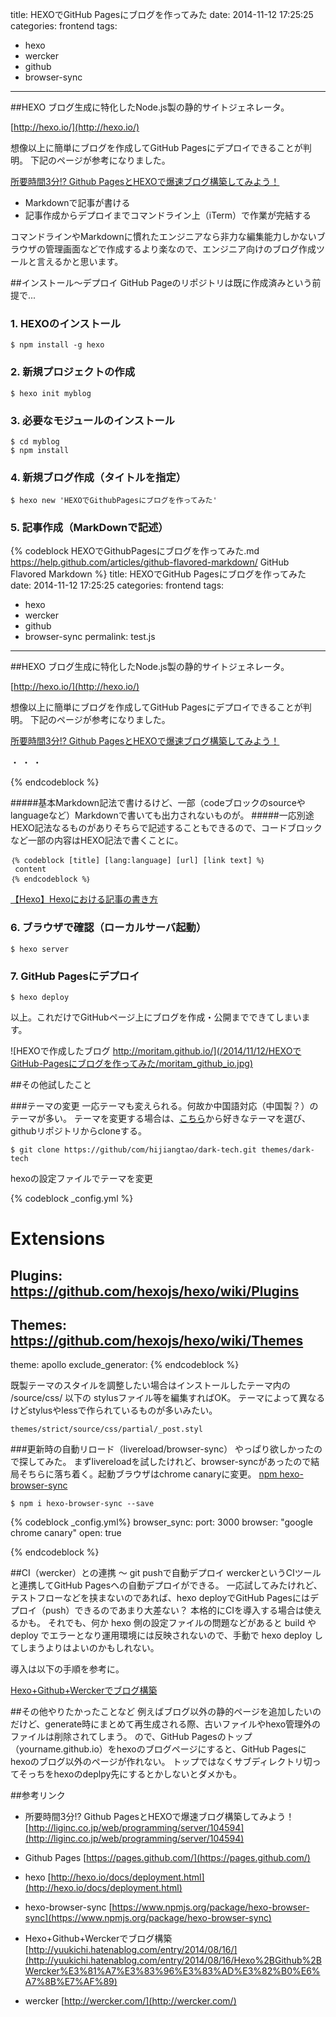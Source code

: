 title: HEXOでGitHub Pagesにブログを作ってみた
date: 2014-11-12 17:25:25
categories: frontend
tags:
- hexo
- wercker
- github
- browser-sync
---

##HEXO
ブログ生成に特化したNode.js製の静的サイトジェネレータ。

[http://hexo.io/](http://hexo.io/)

想像以上に簡単にブログを作成してGitHub Pagesにデプロイできることが判明。
下記のページが参考になりました。

[所要時間3分!? Github PagesとHEXOで爆速ブログ構築してみよう！](http://liginc.co.jp/web/programming/server/104594)

* Markdownで記事が書ける
* 記事作成からデプロイまでコマンドライン上（iTerm）で作業が完結する

コマンドラインやMarkdownに慣れたエンジニアなら非力な編集能力しかないブラウザの管理画面などで作成するより楽なので、エンジニア向けのブログ作成ツールと言えるかと思います。

##インストール〜デプロイ
GitHub Pageのリポジトリは既に作成済みという前提で...

### 1. HEXOのインストール

```
$ npm install -g hexo
```

### 2. 新規プロジェクトの作成

```
$ hexo init myblog
```

### 3. 必要なモジュールのインストール

```
$ cd myblog
$ npm install
```

### 4. 新規ブログ作成（タイトルを指定）

```
$ hexo new 'HEXOでGithubPagesにブログを作ってみた'
```

### 5. 記事作成（MarkDownで記述）

{% codeblock HEXOでGithubPagesにブログを作ってみた.md https://help.github.com/articles/github-flavored-markdown/ GitHub Flavored Markdown %}
title: HEXOでGitHub Pagesにブログを作ってみた
date: 2014-11-12 17:25:25
categories: frontend
tags:
- hexo
- wercker
- github
- browser-sync
permalink: test.js
---

##HEXO
ブログ生成に特化したNode.js製の静的サイトジェネレータ。

[http://hexo.io/](http://hexo.io/)

想像以上に簡単にブログを作成してGitHub Pagesにデプロイできることが判明。
下記のページが参考になりました。

[所要時間3分!? Github PagesとHEXOで爆速ブログ構築してみよう！](http://liginc.co.jp/web/programming/server/104594)

・
・
・

{% endcodeblock %}

#####基本Markdown記法で書けるけど、一部（codeブロックのsourceやlanguageなど）Markdownで書いても出力されないものが。
#####一応別途HEXO記法なるものがありそちらで記述することもできるので、コードブロックなど一部の内容はHEXO記法で書くことに。

```
｛% codeblock [title] [lang:language] [url] [link text] %｝
 content
｛% endcodeblock %｝
```

[【Hexo】Hexoにおける記事の書き方](http://tech.admax.ninja/2014/09/11/how-to-write-article-in-hexo/)

### 6. ブラウザで確認（ローカルサーバ起動）
```
$ hexo server
```
### 7. GitHub Pagesにデプロイ
```
$ hexo deploy
```

以上。これだけでGitHubページ上にブログを作成・公開までできてしまいます。

![HEXOで作成したブログ http://moritam.github.io/](/2014/11/12/HEXOでGitHub-Pagesにブログを作ってみた/moritam_github_io.jpg)

##その他試したこと

###テーマの変更
一応テーマも変えられる。何故か中国語対応（中国製？）のテーマが多い。
テーマを変更する場合は、[こちら](https://github.com/hexojs/hexo/wiki/Themes)から好きなテーマを選び、githubリポジトリからcloneする。
```
$ git clone https://github/com/hijiangtao/dark-tech.git themes/dark-tech
```

hexoの設定ファイルでテーマを変更

{% codeblock _config.yml %}
# Extensions
## Plugins: https://github.com/hexojs/hexo/wiki/Plugins
## Themes: https://github.com/hexojs/hexo/wiki/Themes
theme:  apollo
exclude_generator:
{% endcodeblock %}

既製テーマのスタイルを調整したい場合はインストールしたテーマ内の /source/css/ 以下の stylusファイル等を編集すればOK。
テーマによって異なるけどstylusやlessで作られているものが多いみたい。

```
themes/strict/source/css/partial/_post.styl
```


###更新時の自動リロード（livereload/browser-sync）
やっぱり欲しかったので探してみた。
まずlivereloadを試したけれど、browser-syncがあったので結局そちらに落ち着く。起動ブラウザはchrome canaryに変更。
[npm hexo-browser-sync](https://www.npmjs.org/package/hexo-browser-sync)

```
$ npm i hexo-browser-sync --save
```

{% codeblock _config.yml%}
browser_sync:
  port: 3000
  browser: "google chrome canary"
  open: true

{% endcodeblock %}

##CI（wercker）との連携 〜 git pushで自動デプロイ
werckerというCIツールと連携してGitHub Pagesへの自動デプロイができる。
一応試してみたけれど、テストフローなどを挟まないのであれば、hexo deployでGitHub Pagesにはデプロイ（push）できるのであまり大差ない？
本格的にCIを導入する場合は使えるかも。
それでも、何か hexo 側の設定ファイルの問題などがあると build や deploy でエラーとなり運用環境には反映されないので、手動で hexo deploy してしまうよりはよいのかもしれない。

導入は以下の手順を参考に。

[Hexo+Github+Werckerでブログ構築](http://yuukichi.hatenablog.com/entry/2014/08/16/Hexo%2BGithub%2BWercker%E3%81%A7%E3%83%96%E3%83%AD%E3%82%B0%E6%A7%8B%E7%AF%89)

##その他やりたかったことなど
例えばブログ以外の静的ページを追加したいのだけど、generate時にまとめて再生成される際、古いファイルやhexo管理外のファイルは削除されてしまう。
ので、GitHub Pagesのトップ（yourname.github.io）をhexoのブログページにすると、GitHub Pagesにhexoのブログ以外のページが作れない。
トップではなくサブディレクトリ切ってそっちをhexoのdeplpy先にするとかしないとダメかも。

##参考リンク
+ 所要時間3分!? Github PagesとHEXOで爆速ブログ構築してみよう！
[http://liginc.co.jp/web/programming/server/104594](http://liginc.co.jp/web/programming/server/104594)

+ Github Pages
[https://pages.github.com/](https://pages.github.com/)

+ hexo
[http://hexo.io/docs/deployment.html](http://hexo.io/docs/deployment.html)

+ hexo-browser-sync
[https://www.npmjs.org/package/hexo-browser-sync](https://www.npmjs.org/package/hexo-browser-sync)

+ Hexo+Github+Werckerでブログ構築
[http://yuukichi.hatenablog.com/entry/2014/08/16/](http://yuukichi.hatenablog.com/entry/2014/08/16/Hexo%2BGithub%2BWercker%E3%81%A7%E3%83%96%E3%83%AD%E3%82%B0%E6%A7%8B%E7%AF%89)

+ wercker
[http://wercker.com/](http://wercker.com/)